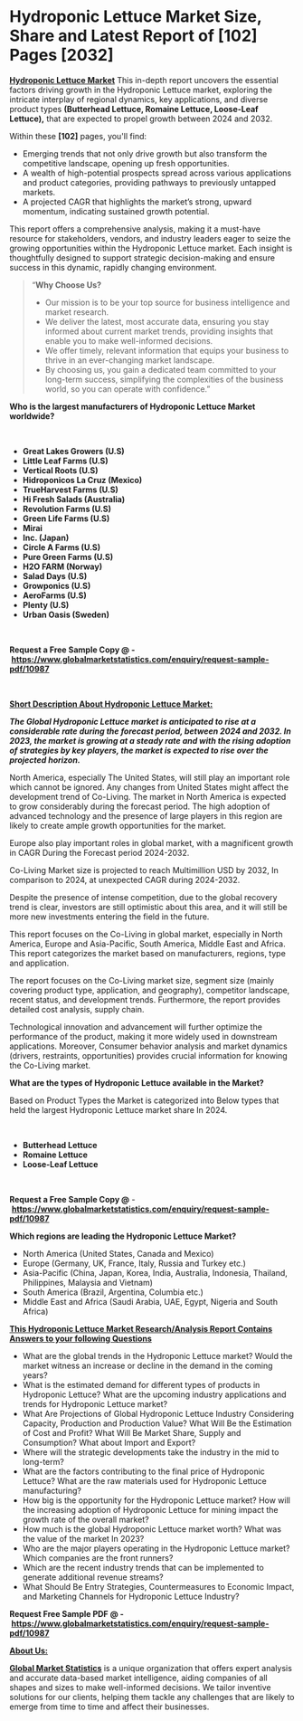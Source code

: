 <h1>Hydroponic Lettuce Market Size, Share and Latest Report of [102] Pages [2032]</h1>
<p><a href="https://www.globalmarketstatistics.com/market-reports/hydroponic-lettuce-market-10987"><strong>Hydroponic Lettuce Market</strong></a> This in-depth report uncovers the essential factors driving growth in the Hydroponic Lettuce market, exploring the intricate interplay of regional dynamics, key applications, and diverse product types <strong>(Butterhead Lettuce, Romaine Lettuce, Loose-Leaf Lettuce),</strong> that are expected to propel growth between 2024 and 2032.</p>
<p>Within these <strong>[102]</strong> pages, you'll find:</p>
<ul>
<li>Emerging trends that not only drive growth but also transform the competitive landscape, opening up fresh opportunities.</li>
<li>A wealth of high-potential prospects spread across various applications and product categories, providing pathways to previously untapped markets.</li>
<li>A projected CAGR that highlights the market&rsquo;s strong, upward momentum, indicating sustained growth potential.</li>
</ul>
<p>This report offers a comprehensive analysis, making it a must-have resource for stakeholders, vendors, and industry leaders eager to seize the growing opportunities within the Hydroponic Lettuce market. Each insight is thoughtfully designed to support strategic decision-making and ensure success in this dynamic, rapidly changing environment.</p>
<blockquote class="">
<p>&ldquo;<strong>Why Choose Us? </strong></p>
<ul>
<li>Our mission is to be your top source for business intelligence and market research.</li>
<li>We deliver the latest, most accurate data, ensuring you stay informed about current market trends, providing insights that enable you to make well-informed decisions.</li>
<li>We offer timely, relevant information that equips your business to thrive in an ever-changing market landscape.</li>
<li>By choosing us, you gain a dedicated team committed to your long-term success, simplifying the complexities of the business world, so you can operate with confidence.&rdquo;</li>
</ul>
</blockquote>
<p><strong>Who is the largest manufacturers of Hydroponic Lettuce Market worldwide?</strong></p>
<p>&nbsp;</p>
<ul>
<li><strong>Great Lakes Growers (U.S)</strong></li>
<li><strong>Little Leaf Farms (U.S)</strong></li>
<li><strong>Vertical Roots (U.S)</strong></li>
<li><strong>Hidroponicos La Cruz (Mexico)</strong></li>
<li><strong>TrueHarvest Farms (U.S)</strong></li>
<li><strong>Hi Fresh Salads (Australia)</strong></li>
<li><strong>Revolution Farms (U.S)</strong></li>
<li><strong>Green Life Farms (U.S)</strong></li>
<li><strong>Mirai</strong></li>
<li><strong>Inc. (Japan)</strong></li>
<li><strong>Circle A Farms (U.S)</strong></li>
<li><strong>Pure Green Farms (U.S)</strong></li>
<li><strong>H2O FARM (Norway)</strong></li>
<li><strong>Salad Days (U.S)</strong></li>
<li><strong>Growponics (U.S)</strong></li>
<li><strong>AeroFarms (U.S)</strong></li>
<li><strong>Plenty (U.S)</strong></li>
<li><strong>Urban Oasis (Sweden)</strong></li>
</ul>
<p>&nbsp;</p>
<p><strong>Request a Free Sample Copy @ -&nbsp;</strong><a href="https://www.globalmarketstatistics.com/enquiry/request-sample-pdf/10987"><strong>https://www.globalmarketstatistics.com/enquiry/request-sample-pdf/10987</strong></a></p>
<p>&nbsp;</p>
<p><strong><u>Short Description About Hydroponic Lettuce Market:</u></strong></p>
<p><strong><em>The Global Hydroponic Lettuce market is anticipated to rise at a considerable rate during the forecast period, between 2024 and 2032. In 2023, the market is growing at a steady rate and with the rising adoption of strategies by key players, the market is expected to rise over the projected horizon.</em></strong></p>
<p>North America, especially The United States, will still play an important role which cannot be ignored. Any changes from United States might affect the development trend of Co-Living. The market in North America is expected to grow considerably during the forecast period. The high adoption of advanced technology and the presence of large players in this region are likely to create ample growth opportunities for the market.</p>
<p>Europe also play important roles in global market, with a magnificent growth in CAGR During the Forecast period 2024-2032.</p>
<p>Co-Living Market size is projected to reach Multimillion USD by 2032, In comparison to 2024, at unexpected CAGR during 2024-2032.</p>
<p>Despite the presence of intense competition, due to the global recovery trend is clear, investors are still optimistic about this area, and it will still be more new investments entering the field in the future.</p>
<p>This report focuses on the Co-Living in global market, especially in North America, Europe and Asia-Pacific, South America, Middle East and Africa. This report categorizes the market based on manufacturers, regions, type and application.</p>
<p>The report focuses on the Co-Living market size, segment size (mainly covering product type, application, and geography), competitor landscape, recent status, and development trends. Furthermore, the report provides detailed cost analysis, supply chain.</p>
<p>Technological innovation and advancement will further optimize the performance of the product, making it more widely used in downstream applications. Moreover, Consumer behavior analysis and market dynamics (drivers, restraints, opportunities) provides crucial information for knowing the Co-Living market.</p>
<p><strong>What are the types of Hydroponic Lettuce available in the Market?</strong></p>
<p>Based on Product Types the Market is categorized into Below types that held the largest Hydroponic Lettuce market share In 2024.</p>
<p>&nbsp;</p>
<ul>
<li><strong>Butterhead Lettuce</strong></li>
<li><strong>Romaine Lettuce</strong></li>
<li><strong>Loose-Leaf Lettuce</strong></li>
</ul>
<p>&nbsp;</p>
<p><strong>Request a Free Sample Copy @</strong>&nbsp;-&nbsp;<a href="https://www.globalmarketstatistics.com/enquiry/request-sample-pdf/10987"><strong>https://www.globalmarketstatistics.com/enquiry/request-sample-pdf/10987</strong></a></p>
<p><strong>Which regions are leading the Hydroponic Lettuce Market?</strong></p>
<ul>
<li>North America (United States, Canada and Mexico)</li>
<li>Europe (Germany, UK, France, Italy, Russia and Turkey etc.)</li>
<li>Asia-Pacific (China, Japan, Korea, India, Australia, Indonesia, Thailand, Philippines, Malaysia and Vietnam)</li>
<li>South America (Brazil, Argentina, Columbia etc.)</li>
<li>Middle East and Africa (Saudi Arabia, UAE, Egypt, Nigeria and South Africa)</li>
</ul>
<p><strong><u>This Hydroponic Lettuce Market Research/Analysis Report Contains Answers to your following Questions</u></strong></p>
<ul>
<li>What are the global trends in the Hydroponic Lettuce market? Would the market witness an increase or decline in the demand in the coming years?</li>
<li>What is the estimated demand for different types of products in Hydroponic Lettuce? What are the upcoming industry applications and trends for Hydroponic Lettuce market?</li>
<li>What Are Projections of Global Hydroponic Lettuce Industry Considering Capacity, Production and Production Value? What Will Be the Estimation of Cost and Profit? What Will Be Market Share, Supply and Consumption? What about Import and Export?</li>
<li>Where will the strategic developments take the industry in the mid to long-term?</li>
<li>What are the factors contributing to the final price of Hydroponic Lettuce? What are the raw materials used for Hydroponic Lettuce manufacturing?</li>
<li>How big is the opportunity for the Hydroponic Lettuce market? How will the increasing adoption of Hydroponic Lettuce for mining impact the growth rate of the overall market?</li>
<li>How much is the global Hydroponic Lettuce market worth? What was the value of the market In 2023?</li>
<li>Who are the major players operating in the Hydroponic Lettuce market? Which companies are the front runners?</li>
<li>Which are the recent industry trends that can be implemented to generate additional revenue streams?</li>
<li>What Should Be Entry Strategies, Countermeasures to Economic Impact, and Marketing Channels for Hydroponic Lettuce Industry?</li>
</ul>
<p><strong>Request Free Sample PDF @ -&nbsp;</strong><a href="https://www.globalmarketstatistics.com/enquiry/request-sample-pdf/10987"><strong>https://www.globalmarketstatistics.com/enquiry/request-sample-pdf/10987</strong></a></p>
<p><strong><u>About Us:</u></strong></p>
<p><a href="https://www.globalmarketstatistics.com/"><strong>Global Market Statistics</strong></a>&nbsp;is a unique organization that offers expert analysis and accurate data-based market intelligence, aiding companies of all shapes and sizes to make well-informed decisions. We tailor inventive solutions for our clients, helping them tackle any challenges that are likely to emerge from time to time and affect their businesses.</p>